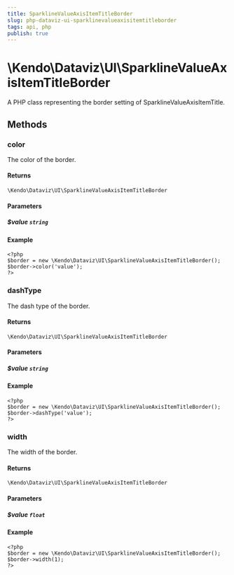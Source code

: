```yaml
---
title: SparklineValueAxisItemTitleBorder
slug: php-dataviz-ui-sparklinevalueaxisitemtitleborder
tags: api, php
publish: true
---
```


# \Kendo\Dataviz\UI\SparklineValueAxisItemTitleBorder

A PHP class representing the border setting of SparklineValueAxisItemTitle.


## Methods

### color
The color of the border.

#### Returns
`\Kendo\Dataviz\UI\SparklineValueAxisItemTitleBorder`

#### Parameters

##### $value `string`



#### Example 
    <?php
    $border = new \Kendo\Dataviz\UI\SparklineValueAxisItemTitleBorder();
    $border->color('value');
    ?>

### dashType
The dash type of the border.

#### Returns
`\Kendo\Dataviz\UI\SparklineValueAxisItemTitleBorder`

#### Parameters

##### $value `string`



#### Example 
    <?php
    $border = new \Kendo\Dataviz\UI\SparklineValueAxisItemTitleBorder();
    $border->dashType('value');
    ?>

### width
The width of the border.

#### Returns
`\Kendo\Dataviz\UI\SparklineValueAxisItemTitleBorder`

#### Parameters

##### $value `float`



#### Example 
    <?php
    $border = new \Kendo\Dataviz\UI\SparklineValueAxisItemTitleBorder();
    $border->width(1);
    ?>

 
